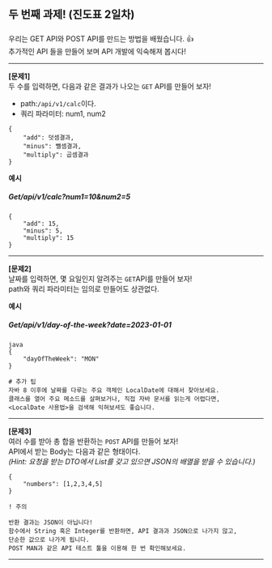 ## 두 번째 과제! (진도표 2일차)

#####

우리는 GET API와 POST API를 만드는 방법을 배웠습니다. 👍  
추가적인 API 들을 만들어 보며 API 개발에 익숙해져 봅시다!

---
**[문제1]**  
두 수를 입력하면, 다음과 같은 결과가 나오는 ```GET``` API를 만들어 보자!

- path:```/api/v1/calc```이다.
- 쿼리 파라미터: num1, num2

```
{
    "add": 덧셈결과,
    "minus": 뺄셈결과,
    "multiply": 곱셈결과
}
```

**예시**

##### Get/api/v1/calc?num1=10&num2=5

```
{
    "add": 15,
    "minus": 5,
    "multiply": 15
}
```

---
**[문제2]**  
날짜를 입력하면, 몇 요일인지 알려주는 ```GET```API를 만들어 보자!  
path와 쿼리 파라미터는 임의로 만들어도 상관없다.

**예시**

##### Get/api/v1/day-of-the-week?date=2023-01-01

```
java
{
    "dayOfTheWeek": "MON"
}
```

```
# 추가 팁
자바 8 이후에 날짜를 다루는 주요 객체인 LocalDate에 대해서 찾아보세요.
클래스를 열어 주요 메소드를 살펴보거나, 직접 자바 문서를 읽는게 어렵다면,
<LocalDate 사용법>을 검색해 익혀보셔도 좋습니다.
```

---
**[문제3]**  
여러 수를 받아 총 합을 반환하는 ```POST``` API를 만들어 보자!  
API에서 받는 Body는 다음과 같은 형태이다.  
*(Hint: 요청을 받는 DTO에서 List를 갖고 있으면 JSON의 배열을 받을 수 있습니다.)*

```
{
    "numbers": [1,2,3,4,5]
}
```

````
! 주의

반환 결과는 JSON이 아닙니다!
함수에서 String 혹은 Integer를 반환하면, API 결과과 JSON으로 나가지 않고, 
단순한 값으로 나가게 됩니다.
POST MAN과 같은 API 테스트 툴을 이용해 한 번 확인해보세요.
````

---